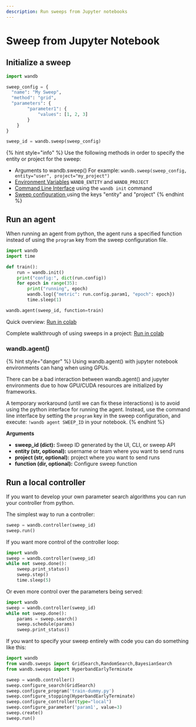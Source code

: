 ```yaml
---
description: Run sweeps from Jupyter notebooks
---
```


# Sweep from Jupyter Notebook

## Initialize a sweep

```python
import wandb

sweep_config = {
  "name": "My Sweep",
  "method": "grid",
  "parameters": {
        "parameter1": {
            "values": [1, 2, 3]
        }
    }
}

sweep_id = wandb.sweep(sweep_config)
```

{% hint style="info" %}
Use the following methods in order to specify the entity or project for the sweep:

* Arguments to wandb.sweep\(\) For example: `wandb.sweep(sweep_config, entity="user", project="my_project")`
* [Environment Variables](../library/advanced/environment-variables.md) `WANDB_ENTITY` and `WANDB_PROJECT`
* [Command Line Interface](../library/cli.md) using the `wandb init` command
* [Sweep configuration ](configuration.md)using the keys "entity" and "project"
{% endhint %}

## Run an agent

When running an agent from python, the agent runs a specified function instead of using the `program` key from the sweep configuration file.

```python
import wandb
import time

def train():
    run = wandb.init()
    print("config:", dict(run.config))
    for epoch in range(35):
        print("running", epoch)
        wandb.log({"metric": run.config.param1, "epoch": epoch})
        time.sleep(1)

wandb.agent(sweep_id, function=train)
```

Quick overview: [Run in colab](https://colab.research.google.com/github/wandb/examples/blob/master/sweeps-python/notebook.ipynb)

Complete walkthrough of using sweeps in a project: [Run in colab](https://colab.research.google.com/drive/181GCGp36_75C2zm7WLxr9U2QjMXXoibt)

### wandb.agent\(\)

{% hint style="danger" %}
Using wandb.agent\(\) with jupyter notebook environments can hang when using GPUs.  
  
There can be a bad interaction between wandb.agent\(\) and jupyter environments due to how GPU/CUDA resources are initialized by frameworks.  
  
A temporary workaround \(until we can fix these interactions\) is to avoid using the python interface for running the agent.  Instead, use the command line interface by setting the `program` key in the sweep configuration, and execute: `!wandb agent SWEEP_ID` in your notebook.
{% endhint %}

**Arguments**

* **sweep\_id \(dict\):** Sweep ID generated by the UI, CLI, or sweep API
* **entity \(str, optional\):** username or team where you want to send runs
* **project \(str, optional\):** project where you want to send runs
* **function \(dir, optional\):** Configure sweep function

## Run a local controller

If you want to develop your own parameter search algorithms you can run your controller from python.

The simplest way to run a controller:

```python
sweep = wandb.controller(sweep_id)
sweep.run()
```

If you want more control of the controller loop:

```python
import wandb
sweep = wandb.controller(sweep_id)
while not sweep.done():
    sweep.print_status()
    sweep.step()
    time.sleep(5)
```

Or even more control over the parameters being served:

```python
import wandb
sweep = wandb.controller(sweep_id)
while not sweep.done():
    params = sweep.search()
    sweep.schedule(params)
    sweep.print_status()
```

If you want to specify your sweep entirely with code you can do something like this:

```python
import wandb
from wandb.sweeps import GridSearch,RandomSearch,BayesianSearch
from wandb.sweeps import HyperbandEarlyTerminate

sweep = wandb.controller()
sweep.configure_search(GridSearch)
sweep.configure_program('train-dummy.py')
sweep.configure_stopping(HyperbandEarlyTerminate)
sweep.configure_controller(type="local")
sweep.configure_parameter('param1', value=3)
sweep.create()
sweep.run()
```

